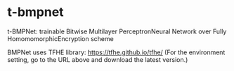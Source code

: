 # t-bmpnet

t-BMPNet: trainable Bitwise Multilayer PerceptronNeural Network over Fully HomomomorphicEncryption scheme

BMPNet uses TFHE library: https://tfhe.github.io/tfhe/
(For the environment setting, go to the URL above and download the latest version.)


